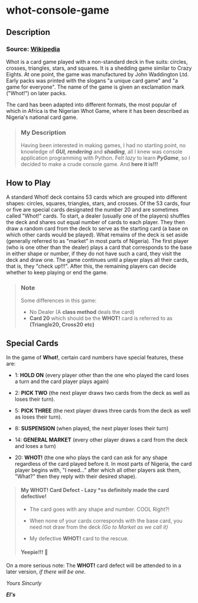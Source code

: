 # whot-console-game
## Description
### Source: [Wikipedia](https://en.wikipedia.org/wiki/Whot!)
Whot is a card game played with a non-standard deck in five suits: circles, crosses, triangles, stars, and squares. It is a shedding game similar to Crazy Eights. At one point, the game was manufactured by John Waddington Ltd. Early packs was printed with the slogans "a unique card game" and "a game for everyone". The name of the game is given an exclamation mark ("Whot!") on later packs.

The card has been adapted into different formats, the most popular of which in Africa is the Nigerian Whot Game, where it has been described as Nigeria's national card game.

>### My Description
>Having been interested in making games, I had no starting point, no knowledge of ***GUI, rendering*** and ***shading***, all I knew was console application programming with Python. Felt *lazy* to learn ***PyGame***, so I decided to make a crude console game. And **here it is!!!**

## How to Play
A standard Whot! deck contains 53 cards which are grouped into different shapes: circles, squares, triangles, stars, and crosses. Of the 53 cards, four or five are special cards designated the number 20 and are sometimes called "Whot!" cards. To start, a dealer (usually one of the players) shuffles the deck and shares out equal number of cards to each player. They then draw a random card from the deck to serve as the starting card (a base on which other cards would be played). What remains of the deck is set aside (generally referred to as "market" in most parts of Nigeria). The first player (who is one other than the dealer) plays a card that corresponds to the base in either shape or number, if they do not have such a card, they visit the deck and draw one. The game continues until a player plays all their cards, that is, they "check up!!!". After this, the remaining players can decide whether to keep playing or end the game.

>### Note
>Some differences in this game: 
>
>- No Dealer (A **class method** deals the card)
>- **Card 20** which should be the **WHOT!** card is referred to as **(Triangle20, Cross20 etc)**

## Special Cards
In the game of **Whot!**, certain card numbers have special features, these are:

- 1: **HOLD ON** (every player other than the one who played the card loses a turn and the card player plays again)

- 2: **PICK TWO** (the next player draws two cards from the deck as well as loses their turn).

- 5: **PICK THREE** (the next player draws three cards from the deck as well as loses their turn).

- 8: **SUSPENSION** (when played, the next player loses their turn)

- 14: **GENERAL MARKET** (every other player draws a card from the deck and loses a turn)

- 20: **WHOT!** (the one who plays the card can ask for any shape regardless of the card played before it. In most parts of Nigeria, the card player begins with, "I need..." after which all other players ask them, "What?" then they reply with their desired shape).

>#### My **WHOT**! Card Defect - Lazy *ss definitely made the card defective!
>- The card goes with any shape and number. COOL Right?!
>
>- When none of your cards corresponds with the base card, you need not draw from the deck *(Go to Market as we call it)*
>
>- My defective **WHOT!** card to the rescue.
>#### Yeepie!!! :tada:

On a more serious note: The **WHOT!** card defect will be attended to in a later version, *if there will be one*.

*Yours Sincurly*

***El's***
